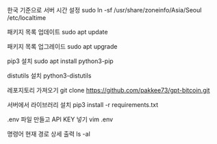 한국 기준으로 서버 시간 설정
sudo ln -sf /usr/share/zoneinfo/Asia/Seoul /etc/localtime

패키지 목록 업데이트
sudo apt update

패키지 목록 업그레이드
sudo apt upgrade

pip3 설치
sudo apt install python3-pip

distutils 설치
python3-distutils

레포지토리 가져오기
git clone https://github.com/pakkee73/gpt-bitcoin.git

서버에서 라이브러리 설치
pip3 install -r requirements.txt

.env 파일 만들고 API KEY 넣기
vim .env

명령어
현재 경로 상세 출력
ls -al